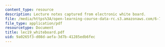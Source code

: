 ```yaml
---
content_type: resource
description: Lecture notes captured from electronic white board.
file: /media/https%3A/open-learning-course-data-rc.s3.amazonaws.com/6-772-compound-semiconductor-devices-spring-2003/9a0265f3d08daefa3d7b41285edb6fec_lec19_whiteboard.pdf
file_type: application/pdf
resourcetype: Document
title: lec19_whiteboard.pdf
uid: 9a0265f3-d08d-aefa-3d7b-41285edb6fec
---
```

